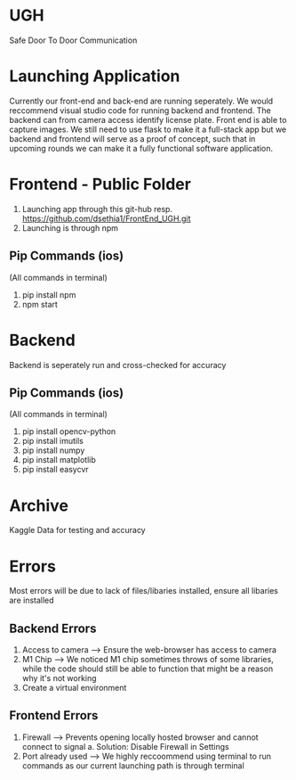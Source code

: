 # UGH
Safe Door To Door Communication

# Launching Application
Currently our front-end and back-end are running seperately. We would reccommend visual studio code for running backend and frontend. The backend can from camera access identify license plate. Front end is able to capture images. We still need to use flask to make it a full-stack app but we backend and frontend will serve as a proof of concept, such that in upcoming rounds we can make it a fully functional software application. 

# Frontend - Public Folder
1. Launching app through this git-hub resp. https://github.com/dsethia1/FrontEnd_UGH.git 
2. Launching is through npm

## Pip Commands (ios)
(All commands in terminal)
1. pip install npm 
2. npm start

# Backend
Backend is seperately run and cross-checked for accuracy

## Pip Commands (ios)
(All commands in terminal)
1. pip install opencv-python
2. pip install imutils
3. pip install numpy
4. pip install matplotlib
5. pip install easycvr

# Archive
Kaggle Data for testing and accuracy

# Errors
Most errors will be due to lack of files/libaries installed, ensure all libaries are installed

## Backend Errors
1. Access to camera --> Ensure the web-browser has access to camera
2. M1 Chip --> We noticed M1 chip sometimes throws of some libraries, while the code should still be able to function that might be a reason why it's not working
3. Create a virtual environment 

## Frontend Errors
1. Firewall --> Prevents opening locally hosted browser and cannot connect to signal
   a. Solution: Disable Firewall in Settings
2. Port already used --> We highly reccoommend using terminal to run commands as our current launching path is through terminal


